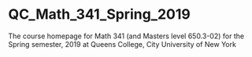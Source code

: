 # QC_Math_341_Spring_2019
The course homepage for Math 341 (and Masters level 650.3-02) for the Spring semester, 2019 at Queens College, City University of New York 
